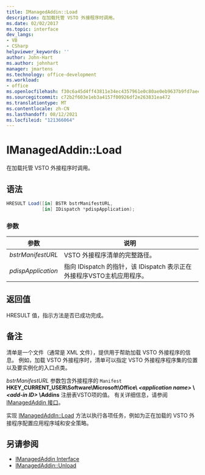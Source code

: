 ```yaml
---
title: IManagedAddin::Load
description: 在加载托管 VSTO 外接程序时调用。
ms.date: 02/02/2017
ms.topic: interface
dev_langs:
- VB
- CSharp
helpviewer_keywords: ''
author: John-Hart
ms.author: johnhart
manager: jmartens
ms.technology: office-development
ms.workload:
- office
ms.openlocfilehash: f30c6a45d4ff43811e34ec4357961e0c80ae0eb9637b9fd7aee661a54296f75f
ms.sourcegitcommit: c72b2f603e1eb3a4157f00926df2e263831ea472
ms.translationtype: MT
ms.contentlocale: zh-CN
ms.lasthandoff: 08/12/2021
ms.locfileid: "121366064"
---
```

# <a name="imanagedaddinload"></a>IManagedAddin::Load
  在加载托管 VSTO 外接程序时调用。

## <a name="syntax"></a>语法

```csharp
HRESULT Load([in] BSTR bstrManifestURL,
             [in] IDispatch *pdispApplication);
```

### <a name="parameters"></a>参数

|参数|说明|
|---------------|-----------------|
|*bstrManifestURL*|VSTO 外接程序清单的完整路径。|
|*pdispApplication*|指向 IDispatch 的指针，该 IDispatch 表示正在外接程序VSTO主机应用程序。|

## <a name="return-value"></a>返回值
 HRESULT 值，指示方法是否已成功完成。

## <a name="remarks"></a>备注
 清单是一个文件（通常是 XML 文件），提供用于帮助加载 VSTO 外接程序的信息。 例如，加载 VSTO 外接程序时，清单可以指定 VSTO 外接程序程序集的位置以及要实例化的入口点类。

 *bstrManifestURL* 参数包含外接程序的 `Manifest` **HKEY_CURRENT_USER\Software\Microsoft\Office\\ _\<application name>_ \\ _\<add-in ID>_ \Addins** 注册表VSTO项的值。 有关详细信息，请参阅 [IManagedAddin 接口](../vsto/imanagedaddin-interface.md)。

 实现 [IManagedAddIn::Load](../vsto/imanagedaddin-load.md) 方法以执行各项任务，例如为正在加载的 VSTO 外接程序配置应用程序域和安全策略。

## <a name="see-also"></a>另请参阅
- [IManagedAddin Interface](../vsto/imanagedaddin-interface.md)
- [IManagedAddin::Unload](../vsto/imanagedaddin-unload.md)
